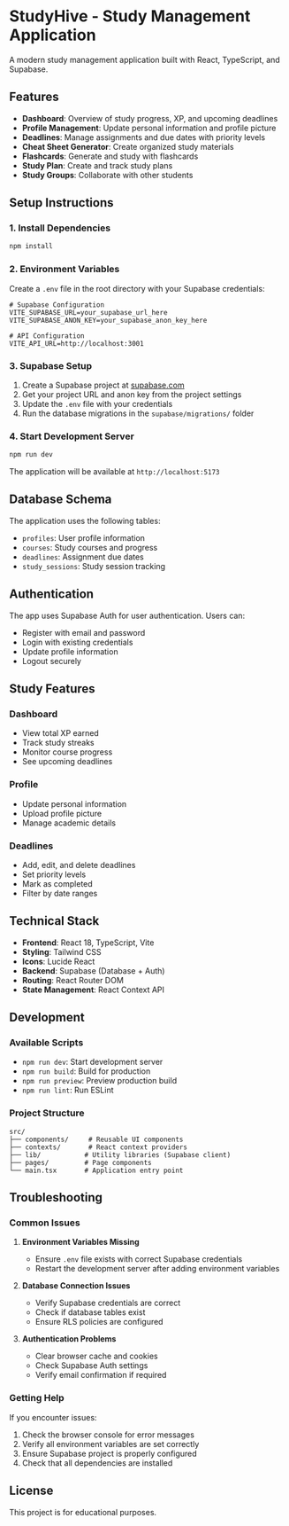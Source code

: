 # StudyHive - Study Management Application

A modern study management application built with React, TypeScript, and Supabase.

## Features

- **Dashboard**: Overview of study progress, XP, and upcoming deadlines
- **Profile Management**: Update personal information and profile picture
- **Deadlines**: Manage assignments and due dates with priority levels
- **Cheat Sheet Generator**: Create organized study materials
- **Flashcards**: Generate and study with flashcards
- **Study Plan**: Create and track study plans
- **Study Groups**: Collaborate with other students

## Setup Instructions

### 1. Install Dependencies
```bash
npm install
```

### 2. Environment Variables
Create a `.env` file in the root directory with your Supabase credentials:

```env
# Supabase Configuration
VITE_SUPABASE_URL=your_supabase_url_here
VITE_SUPABASE_ANON_KEY=your_supabase_anon_key_here

# API Configuration
VITE_API_URL=http://localhost:3001
```

### 3. Supabase Setup
1. Create a Supabase project at [supabase.com](https://supabase.com)
2. Get your project URL and anon key from the project settings
3. Update the `.env` file with your credentials
4. Run the database migrations in the `supabase/migrations/` folder

### 4. Start Development Server
```bash
npm run dev
```

The application will be available at `http://localhost:5173`

## Database Schema

The application uses the following tables:
- `profiles`: User profile information
- `courses`: Study courses and progress
- `deadlines`: Assignment due dates
- `study_sessions`: Study session tracking

## Authentication

The app uses Supabase Auth for user authentication. Users can:
- Register with email and password
- Login with existing credentials
- Update profile information
- Logout securely

## Study Features

### Dashboard
- View total XP earned
- Track study streaks
- Monitor course progress
- See upcoming deadlines

### Profile
- Update personal information
- Upload profile picture
- Manage academic details

### Deadlines
- Add, edit, and delete deadlines
- Set priority levels
- Mark as completed
- Filter by date ranges

## Technical Stack

- **Frontend**: React 18, TypeScript, Vite
- **Styling**: Tailwind CSS
- **Icons**: Lucide React
- **Backend**: Supabase (Database + Auth)
- **Routing**: React Router DOM
- **State Management**: React Context API

## Development

### Available Scripts
- `npm run dev`: Start development server
- `npm run build`: Build for production
- `npm run preview`: Preview production build
- `npm run lint`: Run ESLint

### Project Structure
```
src/
├── components/     # Reusable UI components
├── contexts/       # React context providers
├── lib/           # Utility libraries (Supabase client)
├── pages/         # Page components
└── main.tsx       # Application entry point
```

## Troubleshooting

### Common Issues

1. **Environment Variables Missing**
   - Ensure `.env` file exists with correct Supabase credentials
   - Restart the development server after adding environment variables

2. **Database Connection Issues**
   - Verify Supabase credentials are correct
   - Check if database tables exist
   - Ensure RLS policies are configured

3. **Authentication Problems**
   - Clear browser cache and cookies
   - Check Supabase Auth settings
   - Verify email confirmation if required

### Getting Help

If you encounter issues:
1. Check the browser console for error messages
2. Verify all environment variables are set correctly
3. Ensure Supabase project is properly configured
4. Check that all dependencies are installed

## License

This project is for educational purposes. 